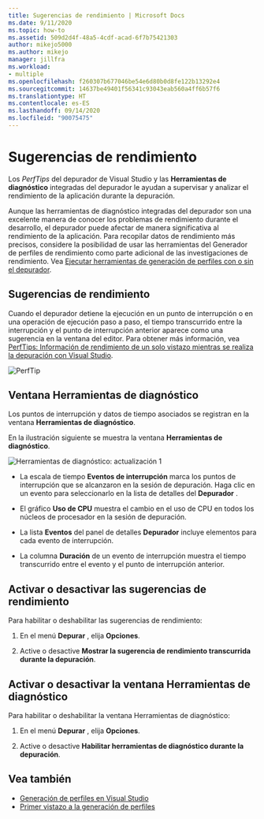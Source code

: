```yaml
---
title: Sugerencias de rendimiento | Microsoft Docs
ms.date: 9/11/2020
ms.topic: how-to
ms.assetid: 509d2d4f-48a5-4cdf-acad-6f7b75421303
author: mikejo5000
ms.author: mikejo
manager: jillfra
ms.workload:
- multiple
ms.openlocfilehash: f260307b677046be54e6d80b0d8fe122b13292e4
ms.sourcegitcommit: 14637be49401f56341c93043eab560a4ff6b57f6
ms.translationtype: HT
ms.contentlocale: es-ES
ms.lasthandoff: 09/14/2020
ms.locfileid: "90075475"
---
```

# <a name="perftips"></a>Sugerencias de rendimiento

Los *PerfTips* del depurador de Visual Studio y las **Herramientas de diagnóstico** integradas del depurador le ayudan a supervisar y analizar el rendimiento de la aplicación durante la depuración.

Aunque las herramientas de diagnóstico integradas del depurador son una excelente manera de conocer los problemas de rendimiento durante el desarrollo, el depurador puede afectar de manera significativa al rendimiento de la aplicación. Para recopilar datos de rendimiento más precisos, considere la posibilidad de usar las herramientas del Generador de perfiles de rendimiento como parte adicional de las investigaciones de rendimiento. Vea [Ejecutar herramientas de generación de perfiles con o sin el depurador](../profiling/running-profiling-tools-with-or-without-the-debugger.md).

## <a name="perftips"></a>Sugerencias de rendimiento

Cuando el depurador detiene la ejecución en un punto de interrupción o en una operación de ejecución paso a paso, el tiempo transcurrido entre la interrupción y el punto de interrupción anterior aparece como una sugerencia en la ventana del editor. Para obtener más información, vea [PerfTips: Información de rendimiento de un solo vistazo mientras se realiza la depuración con Visual Studio](https://devblogs.microsoft.com/devops/perftips-performance-information-at-a-glance-while-debugging-with-visual-studio/).

![PerfTip](../profiling/media/dbgdiag_perf_perftip.png "DBGDIAG_PERF_PerfTip")

## <a name="diagnostics-tools-window"></a>Ventana Herramientas de diagnóstico

Los puntos de interrupción y datos de tiempo asociados se registran en la ventana **Herramientas de diagnóstico**.

En la ilustración siguiente se muestra la ventana **Herramientas de diagnóstico**.

![Herramientas de diagnóstico: actualización 1](../profiling/media/diagnostictools-update1.png "DiagnosticTools-Update1")

- La escala de tiempo **Eventos de interrupción** marca los puntos de interrupción que se alcanzaron en la sesión de depuración. Haga clic en un evento para seleccionarlo en la lista de detalles del **Depurador** .

- El gráfico **Uso de CPU** muestra el cambio en el uso de CPU en todos los núcleos de procesador en la sesión de depuración.

- La lista **Eventos** del panel de detalles **Depurador** incluye elementos para cada evento de interrupción.

- La columna **Duración** de un evento de interrupción muestra el tiempo transcurrido entre el evento y el punto de interrupción anterior.

## <a name="turn-perftips-on-or-off"></a>Activar o desactivar las sugerencias de rendimiento

Para habilitar o deshabilitar las sugerencias de rendimiento:

1. En el menú **Depurar** , elija **Opciones**.

2. Active o desactive **Mostrar la sugerencia de rendimiento transcurrida durante la depuración**.

## <a name="turn-the-diagnostic-tools-window-on-or-off"></a>Activar o desactivar la ventana Herramientas de diagnóstico

Para habilitar o deshabilitar la ventana Herramientas de diagnóstico:

1. En el menú **Depurar** , elija **Opciones**.

2. Active o desactive **Habilitar herramientas de diagnóstico durante la depuración**.

## <a name="see-also"></a>Vea también

- [Generación de perfiles en Visual Studio](../profiling/index.yml)
- [Primer vistazo a la generación de perfiles](../profiling/profiling-feature-tour.md)
